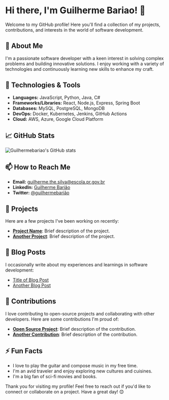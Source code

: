 # Hi there, I'm Guilherme Bariao! 👋

<!--
**Guilhermebariao/Guilhermebariao** is a ✨ _special_ ✨ repository because its `README.md` (this file) appears on your GitHub profile.
-->

Welcome to my GitHub profile! Here you'll find a collection of my projects, contributions, and interests in the world of software development.

## 🚀 About Me

I'm a passionate software developer with a keen interest in solving complex problems and building innovative solutions. I enjoy working with a variety of technologies and continuously learning new skills to enhance my craft.

## 🔧 Technologies & Tools

- **Languages:** JavaScript, Python, Java, C#
- **Frameworks/Libraries:** React, Node.js, Express, Spring Boot
- **Databases:** MySQL, PostgreSQL, MongoDB
- **DevOps:** Docker, Kubernetes, Jenkins, GitHub Actions
- **Cloud:** AWS, Azure, Google Cloud Platform

## 📈 GitHub Stats

![Guilhermebariao's GitHub stats](https://github-readme-stats.vercel.app/api?username=Guilhermebariao&show_icons=true&theme=radical)

## 📫 How to Reach Me

- **Email:** guilherme.the.silva@escola.pr.gov.br
- **LinkedIn:** [Guilherme Barião](https://www.linkedin.com/in/guilhermebariao/)
- **Twitter:** [@guilhermebarião](https://twitter.com/guilhermebariao)

## 🌟 Projects

Here are a few projects I've been working on recently:

- [**Project Name**](https://github.com/Guilhermebariao/project-name): Brief description of the project.
- [**Another Project**](https://github.com/Guilhermebariao/another-project): Brief description of the project.

## 📝 Blog Posts

I occasionally write about my experiences and learnings in software development:

- [Title of Blog Post](https://medium.com/@guilhermebariao/title-of-blog-post)
- [Another Blog Post](https://medium.com/@guilhermebariao/another-blog-post)

## 🤝 Contributions

I love contributing to open-source projects and collaborating with other developers. Here are some contributions I'm proud of:

- [**Open Source Project**](https://github.com/OpenSourceProject): Brief description of the contribution.
- [**Another Contribution**](https://github.com/AnotherProject): Brief description of the contribution.

## ⚡ Fun Facts

- I love to play the guitar and compose music in my free time.
- I'm an avid traveler and enjoy exploring new cultures and cuisines.
- I'm a big fan of sci-fi movies and books.

Thank you for visiting my profile! Feel free to reach out if you'd like to connect or collaborate on a project. Have a great day! 😊
